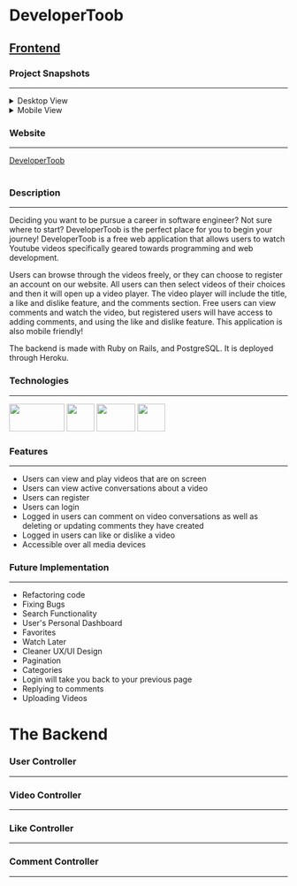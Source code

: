 # **DeveloperToob**

## [Frontend](https://github.com/KwokRen/ProjectThreeFrontend/blob/master/README.md)

### Project Snapshots

***

<details class="cursor">
<summary>Desktop View</summary>
<img src="https://res.cloudinary.com/dpggcudix/image/upload/v1598748671/Screen_Shot_2020-08-29_at_8.43.01_PM.png_20-49-28-430_hoyxmy.png" width="400" height= "150">
<img src="https://res.cloudinary.com/dpggcudix/image/upload/v1598748671/Screen_Shot_2020-08-29_at_8.43.35_PM.png_20-49-31-670_qbdnzm.png" width="400" height= "150">
<img src="https://res.cloudinary.com/dpggcudix/image/upload/v1598748671/Screen_Shot_2020-08-29_at_8.45.13_PM.png_20-49-35-575_safobt.png" width="400" height= "150">
</details>
<details class="cursor">
<summary>Mobile View</summary>
<img src="https://res.cloudinary.com/dpggcudix/image/upload/v1598748671/Screen_Shot_2020-08-29_at_8.46.01_PM.png_20-49-38-775_hxojlh.png" width="200" height= "320">
<img src="https://res.cloudinary.com/dpggcudix/image/upload/v1598748671/Screen_Shot_2020-08-29_at_8.46.19_PM.png_20-49-41-642_fz764y.png" width="200" height= "320">
</details>

### Website

***

<a href="https://developertoob.netlify.app/">
DeveloperToob
</a>

<br>
<br>

### Description

***

Deciding you want to be pursue a career in software engineer? Not sure where to start? DeveloperToob is the perfect place for you to begin your journey! DeveloperToob is a free web application that allows users to watch Youtube videos specifically geared towards programming and web development.

Users can browse through the videos freely, or they can choose to register an account on our website. All users can then select videos of their choices and then it will open up a video player. The video player will include the title, a like and dislike feature, and the comments section. Free users can view comments and watch the video, but registered users will have access to adding comments, and using the like and dislike feature. This application is also mobile friendly!

The backend is made with Ruby on Rails, and PostgreSQL. It is deployed through Heroku. 

### Technologies

***

<img src ="https://cdn.worldvectorlogo.com/logos/rails-1.svg" width="100" height="50">
<img src ="https://cdn.worldvectorlogo.com/logos/ruby.svg" width="50" height="50">
<img src ="https://cdn.worldvectorlogo.com/logos/postgresql.svg" width="70" height="50">
<img src ="https://cdn.worldvectorlogo.com/logos/heroku.svg" width="50" height="50">

### Features

***

- Users can view and play videos that are on screen
- Users can view active conversations about a video
- Users can register
- Users can login
- Logged in users can comment on video conversations as well as deleting or updating comments they have created
- Logged in users can like or dislike a video
- Accessible over all media devices

### Future Implementation

***

- Refactoring code
- Fixing Bugs
- Search Functionality
- User's Personal Dashboard
- Favorites
- Watch Later
- Cleaner UX/UI Design
- Pagination
- Categories
- Login will take you back to your previous page
- Replying to comments
- Uploading Videos

# The Backend

### User Controller

***

### Video Controller

***

### Like Controller

***

### Comment Controller

***
